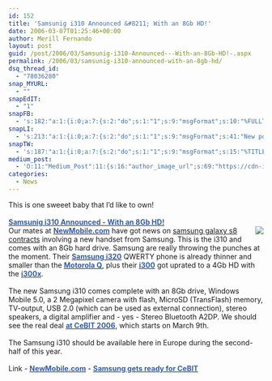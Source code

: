 ```yaml
---
id: 152
title: 'Samsunig i310 Announced &#8211; With an 8Gb HD!'
date: 2006-03-07T01:25:46+00:00
author: Merill Fernando
layout: post
guid: /post/2006/03/Samsunig-i310-Announced---With-an-8Gb-HD!-.aspx
permalink: /2006/03/samsunig-i310-announced-with-an-8gb-hd/
dsq_thread_id:
  - "78036280"
snap_MYURL:
  - ""
snapEdIT:
  - "1"
snapFB:
  - 's:182:"a:1:{i:0;a:7:{s:2:"do";s:1:"1";s:9:"msgFormat";s:10:"%FULLTEXT%";s:8:"postType";s:1:"T";s:9:"isAutoImg";s:1:"A";s:8:"imgToUse";s:0:"";s:9:"isAutoURL";s:1:"A";s:8:"urlToUse";s:0:"";}}";'
snapLI:
  - 's:213:"a:1:{i:0;a:7:{s:2:"do";s:1:"1";s:9:"msgFormat";s:41:"New post has been published on %SITENAME%";s:8:"postType";s:1:"A";s:9:"isAutoImg";s:1:"A";s:8:"imgToUse";s:0:"";s:9:"isAutoURL";s:1:"A";s:8:"urlToUse";s:0:"";}}";'
snapTW:
  - 's:187:"a:1:{i:0;a:7:{s:2:"do";s:1:"1";s:9:"msgFormat";s:15:"%TITLE% - %URL%";s:8:"attchImg";s:1:"1";s:9:"isAutoImg";s:1:"A";s:8:"imgToUse";s:0:"";s:9:"isAutoURL";s:1:"A";s:8:"urlToUse";s:0:"";}}";'
medium_post:
  - 'O:11:"Medium_Post":11:{s:16:"author_image_url";s:69:"https://cdn-images-1.medium.com/fit/c/200/200/0*nOSMyIhdQJ9325FH.jpeg";s:10:"author_url";s:26:"https://medium.com/@merill";s:11:"byline_name";N;s:12:"byline_email";N;s:10:"cross_link";s:2:"no";s:2:"id";s:12:"eeec5a7d1761";s:21:"follower_notification";s:3:"yes";s:7:"license";s:19:"all-rights-reserved";s:14:"publication_id";s:12:"99858869fb3c";s:6:"status";s:6:"public";s:3:"url";s:78:"https://medium.com/@merill/samsunig-i310-announced-with-an-8gb-hd-eeec5a7d1761";}'
categories:
  - News
---
```

<div class="PostInfos">This is one sweeet baby that I&rsquo;d like to own!</div>
<div class="PostInfos">&nbsp;</div>
<div class="PostInfos"><a href="http://www.coolsmartphone.com/news2212.html"><font color="#355ea0"><b>Samsunig i310 Announced - With an 8Gb HD!</b> </font></a></div><font color="#355ea0"><img src="http://www.coolsmartphone.com/images/stories/samsung-i310.jpg" align="right" /></font> Our mates at <a href="http://www.newmobile.com/" target="_blank"><b><font color="#355ea0">NewMobile.com</font></a></b> have got news on <a href="http://www.phonesltd.co.uk/Samsung/Galaxy_S8_Black_Deals/">samsung galaxy s8 contracts</span></a> involving a new handset from Samsung. This is the i310 and comes with an 8Gb hard drive. Samsung are really throwing the punches at the moment. Their <a href="http://www.coolsmartphone.com/index.php?option=news&amp;task=viewarticle&amp;sid=2168"><b><font color="#355ea0">Samsung i320</font></a></b> QWERTY phone is already thinner and smaller than the <a href="http://www.coolsmartphone.com/index.php?option=news&amp;task=viewarticle&amp;sid=2174"><b><font color="#355ea0">Motorola Q</font></a></b>, plus their <a href="http://www.coolsmartphone.com/index.php?option=news&amp;task=viewarticle&amp;sid=2072"><b><font color="#355ea0">i300</font></a></b> got uprated to a 4Gb HD with the <a href="http://www.coolsmartphone.com/index.php?option=news&amp;task=viewarticle&amp;sid=2072"><b><font color="#355ea0">i300x</font></b></a>.<br /><br />The new Samsung i310 comes complete with an 8Gb drive, Windows Mobile 5.0, a 2 Megapixel camera with flash, MicroSD (TransFlash) memory, TV-output, USB 2.0 (which can be used as external connection), stereo speakers, a digital amplifier and - yes - Stereo Bluetooth A2DP. We should see the real deal <a href="http://www.cebit.de/homepage_e?x=1" target="_blank"><b><font color="#355ea0">at CeBIT 2006</font></a></b>, which starts on March 9th.<br /><br />The Samsung i310 should be available here in Europe during the second-half of this year. <br /><br />Link - <a href="http://www.newmobile.com/" target="_blank"><b><font color="#355ea0">NewMobile.com</font></a></b> - <a href="http://www.samsung.com/common/microsite/DigitAll/GlobalExhibition_CeBIT2006/teaser.html" target="_blank"><b><font color="#355ea0">Samsung gets ready for CeBIT</font></a></b>
